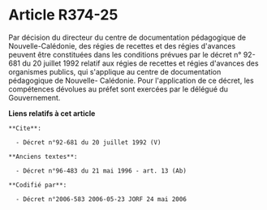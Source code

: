 # Article R374-25

Par décision du directeur du centre de documentation pédagogique de Nouvelle-Calédonie, des régies de recettes et des régies
d'avances peuvent être constituées dans les conditions prévues par le décret n° 92-681 du 20 juillet 1992 relatif aux régies
de recettes et régies d'avances des organismes publics, qui s'applique au centre de documentation pédagogique de Nouvelle-
Calédonie. Pour l'application de ce décret, les compétences dévolues au préfet sont exercées par le délégué du Gouvernement.

**Liens relatifs à cet article**

	**Cite**:

	  - Décret n°92-681 du 20 juillet 1992 (V)

	**Anciens textes**:

	  - Décret n°96-483 du 21 mai 1996 - art. 13 (Ab)

	**Codifié par**:

	  - Décret n°2006-583 2006-05-23 JORF 24 mai 2006
